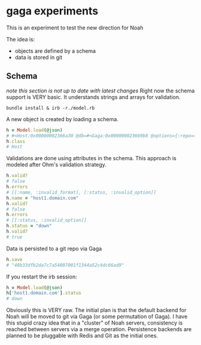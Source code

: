 # gaga experiments
This is an experiment to test the new direction for Noah

The idea is:
- objects are defined by a schema
- data is stored in git

## Schema
_note this section is not up to date with latest changes_
Right now the schema support is VERY basic. It understands strings and arrays for validation.

`bundle install & irb -r./model.rb`

A new object is created by loading a schema.

```ruby
h = Model.load(@json)
# #<Host:0x00000002366a30 @db=#<Gaga:0x000000023669b8 @options={:repo=>".data"}, path"/home/jvincent/development/experiments/ruby/gaga/.data/", schema{"id"=>"host", "attributes"=>{"name"=>"string", "status"=>["up", "down", "pending_up", "pending_down"]}}, version1
h.class
# Host
```

Validations are done using attributes in the schema. This approach is modeled after Ohm's validation strategy.

```ruby
h.valid?
# false
h.errors
# [[:name, :invalid_format], [:status, :invalid_option]]
h.name = "host1.domain.com"
h.valid?
# false
h.errors
# [[:status, :invalid_option]]
h.status = "down"
h.valid?
# true
```

Data is persisted to a git repo via Gaga

```ruby
h.save
# "48b33dfb2da7c7a54007001f1344a52c4dc66ad9"
```

If you restart the irb session:

```ruby
h = Model.load(@json)
h['host1.domain.com'].status
# down
```

Obviously this is VERY raw. The initial plan is that the default backend for Noah will be moved to git via Gaga (or some permutation of Gaga).
I have this stupid crazy idea that in a "cluster" of Noah servers, consistency is reached between servers via a merge operation.
Persistence backends are planned to be pluggable with Redis and Git as the initial ones.

